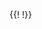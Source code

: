 <!DOCTYPE html>
<html>
<head>
  <meta charset="utf-8">
  <title>i18n 演示 - Layui</title>
  <meta name="viewport" content="width=device-width, initial-scale=1">
  <link href="{{= d.layui[2].cdn.css }}" rel="stylesheet">
</head>
<body class="layui-padding-3">
  <div id="root"></div>{{!
  <template id="template">
    {{ const i18n = layui.i18n; }}
    <div class="layui-form">
      <div class="layui-inline">
        <strong>{{= i18n.$t('custom.switchLanguage') }}: </strong>
      </div>
      <div class="layui-inline">
        <select id="change-locale" lay-filter="change-locale">
          <option value="zh-CN">简体中文</option>
          <option value="en">English</option>
          <option value="zh-HK">繁體中文</option>
        </select>
      </div>
    </div>
    <br>
    <fieldset class="layui-elem-field">
      <legend>README</legend>
      <div class="layui-field-box layui-text" id="tpl-test">
        <p>{{= i18n.$t('custom.readme.description') }}</p>
        <ul>
          <li><strong>locale</strong>: <span style="color:red">{{= i18n.config.locale }}</span></li>
          <li><strong>Date</strong>: {{= new Date().toLocaleDateString(i18n.config.locale) }}</li>
          <li><strong>Hello</strong>: {{= i18n.$t('custom.readme.hello') }}</li>
        </ul>
      </div>
    </fieldset>
    <fieldset class="layui-elem-field">
      <legend>code</legend>
      <div class="layui-field-box">
        <pre id="demo-code" class="layui-code" lay-options="{}">
          code content
        </pre>
      </div>
    </fieldset>
    <fieldset class="layui-elem-field">
      <legend>colorpicker</legend>
      <div class="layui-field-box">
        <div id="demo-colorpicker"></div>
      </div>
    </fieldset>
    <fieldset class="layui-elem-field">
      <legend>dropdown</legend>
      <div class="layui-field-box">
        <button id="demo-dropdown" class="layui-btn demo-dropdown-base">
          <span>Dropdown</span>
          <i class="layui-icon layui-icon-down layui-font-12"></i>
        </button>
      </div>
    </fieldset>
    <fieldset class="layui-elem-field">
      <legend>flow</legend>
      <div class="layui-field-box">
        <div class="flow-demo" id="demo-flow"></div>
      </div>
    </fieldset>
    <fieldset class="layui-elem-field">
      <legend>form</legend>
      <div class="layui-field-box">
        <form class="layui-form" action="">
          <div class="layui-form-item">
            <label class="layui-form-label">{{= i18n.$t('custom.form.required') }}</label>
            <div class="layui-input-block">
              <input type="text" name="username" lay-verify="required" lay-vertype="alert" placeholder="{{= i18n.$t('custom.form.placeholder') }}" autocomplete="off" class="layui-input">
            </div>
          </div>
          <div class="layui-form-item">
            <div class="layui-inline">
              <label class="layui-form-label">{{= i18n.$t('custom.form.phone') }}</label>
              <div class="layui-input-inline layui-input-wrap">
                <input type="tel" name="phone" lay-verify="phone" autocomplete="off" value="123456" lay-affix="clear"
                  class="layui-input demo-phone">
              </div>
            </div>
          </div>
          <div class="layui-form-item">
            <div class="layui-inline">
              <label class="layui-form-label">{{= i18n.$t('custom.form.email') }}</label>
              <div class="layui-input-inline">
                <input type="text" name="email" value="123.com" lay-verify="email" autocomplete="off"
                  class="layui-input">
              </div>
            </div>
            <div class="layui-inline">
              <label class="layui-form-label">{{= i18n.$t('custom.form.date') }}</label>
              <div class="layui-input-inline layui-input-wrap">
                <div class="layui-input-prefix">
                  <i class="layui-icon layui-icon-date"></i>
                </div>
                <input type="text" name="date" value="2077" id="date" lay-verify="date" placeholder="yyyy-MM-dd"
                  autocomplete="off" class="layui-input">
              </div>
            </div>
          </div>
          <div class="layui-form-item">
            <label class="layui-form-label">{{= i18n.$t('custom.form.select') }}</label>
            <div class="layui-input-block">
              <select name="interest" lay-filter="aihao" lay-search>
                <option value=""></option>
                <option value="0">AAA</option>
                <option value="1" selected>BBB</option>
                <option value="2">CCC</option>
                <option value="3">DDD</option>
                <option value="4">EEE</option>
              </select>
            </div>
          </div>
          <div class="layui-form-item">
            <div class="layui-input-block">
              <button type="submit" class="layui-btn" lay-submit lay-filter="demo1">
                {{= i18n.$t('custom.form.submit') }}
              </button>
              <button type="reset" class="layui-btn layui-btn-primary">
                {{= i18n.$t('custom.form.reset') }}
              </button>
            </div>
          </div>
        </form>
      </div>
    </fieldset>
    <fieldset class="layui-elem-field">
      <legend>laydate</legend>
      <div class="layui-field-box">
        <div class="layui-inline">
          <input class="layui-input" id="demo-laydate" />
        </div>
      </div>
    </fieldset>
    <fieldset class="layui-elem-field">
      <legend>layer</legend>
      <div class="layui-field-box">
        <button type="button" class="layui-btn layui-btn-primary" lay-on="alert">Alert</button>
        <button type="button" class="layui-btn layui-btn-primary" lay-on="prompt">Prompt</button>
        <button type="button" class="layui-btn layui-btn-primary" lay-on="photos">Photos</button>
      </div>
    </fieldset>
    <fieldset class="layui-elem-field">
      <legend>laypage</legend>
      <div class="layui-field-box">
        <div id="demo-laypage-all"></div>
      </div>
    </fieldset>
    <fieldset class="layui-elem-field">
      <legend>table</legend>
      <div class="layui-field-box">
        <table class="layui-hide" id="demo-table" lay-filter="test"></table>
        </div>
    </fieldset>
    <fieldset class="layui-elem-field">
      <legend>transfer</legend>
      <div class="layui-field-box">
        <div id="demo-transfer"></div>
      </div>
    </fieldset>
    <fieldset class="layui-elem-field">
      <legend>tree</legend>
      <div class="layui-field-box">
        <div id="demo-tree"></div>
      </div>
    </fieldset>
    <fieldset class="layui-elem-field">
      <legend>upload</legend>
      <div class="layui-field-box">
        <button type="button" class="layui-btn" id="demo-upload">
          <i class="layui-icon layui-icon-upload"></i> Upload
        </button>
      </div>
    </fieldset>
    <fieldset class="layui-elem-field">
      <legend>utils</legend>
      <div class="layui-field-box">
        <label>
          timeAgo: <input id="demo-time-ago-picker" type="datetime-local" /> <span id="demo-time-ago-display"></span>
        </label>
        <br>
        <label>
          toDateString: <div id="demo-toDateString"></div>
        </label>
      </div>
    </fieldset>
  </template>!}}

  <script>
  // 配置 Layui 组件语言包
  window.LAYUI_GLOBAL = {
    i18n: {
      locale: localStorage.getItem('layui-i18n-local-test') || 'zh-CN', // 当前语言环境
      messages: { // 扩展其他语言包
        // English
        'en': {
          code: {
            copy: 'Copy Code',
            copied: 'Copied',
            copyError: 'Copy Failed',
            maximize: 'Maximize',
            restore: 'Restore',
            preview: 'Open Preview in New Window'
          },
          colorpicker: {
            clear: 'Clear',
            confirm: 'OK'
          },
          dropdown: {
            noData: 'No Data'
          },
          flow: {
            loadMore: 'Load More',
            noMore: 'No More Data'
          },
          form: {
            select: {
              noData: 'No Data',
              noMatch: 'No Matching Data',
              placeholder: 'Please Select'
            },
            validateMessages: {
              required: 'This field is required',
              phone: 'Invalid phone number format',
              email: 'Invalid email format',
              url: 'Invalid URL format',
              number: 'Numbers only',
              date: 'Invalid date format',
              identity: 'Invalid ID number format'
            },
            verifyErrorPromptTitle: 'Notice'
          },
          laydate: {
            months: ['Jan', 'Feb', 'Mar', 'Apr', 'May', 'Jun', 'Jul', 'Aug', 'Sep', 'Oct', 'Nov', 'Dec'],
            weeks: ['Su', 'Mo', 'Tu', 'We', 'Th', 'Fr', 'Sa'],
            time: ['Hour', 'Minute', 'Second'],
            literal: {
              year: ''
            },
            selectDate: 'Select Date',
            selectTime: 'Select Time',
            startTime: 'Start Time',
            endTime: 'End Time',
            tools: {
              confirm: 'Confirm',
              clear: 'Clear',
              now: 'Now',
              reset: 'Reset'
            },
            rangeOrderPrompt: 'End time cannot be less than start Time\nPlease re-select',
            invalidDatePrompt: 'Invalid date\n',
            formatErrorPrompt: 'Date format is invalid\nMust follow the format:\n{format}\n',
            autoResetPrompt: 'It has been reset',
            preview: 'The selected result'
          },
          layer: {
            confirm: 'OK',
            cancel: 'Cancel',
            defaultTitle: 'Info',
            prompt: {
              InputLengthPrompt: 'Maximum {length} characters'
            },
            photos: {
              noData: 'No Image',
              tools: {
                rotate: 'Rotate',
                scaleX: 'Flip Horizontally',
                zoomIn: 'Zoom In',
                zoomOut: 'Zoom Out',
                reset: 'Reset',
                close: 'Close'
              },
              viewPicture: 'View Picture',
              urlError: {
                prompt: 'Image URL is invalid, \nContinue to next one?',
                confirm: 'Next',
                cancel: 'Cancel'
              }
            }
          },
          laypage: {
            prev: 'Prev',
            next: 'Next',
            first: 'First',
            last: 'Last',
            total: 'Total {total} items',
            pagesize: '/page',
            goto: 'Go to',
            page: 'page',
            confirm: 'Confirm'
          },
          table: {
            sort: {
              asc: 'Ascending',
              desc: 'Descending'
            },
            noData: 'No Data',
            tools: {
              filter: {
                title: 'Filter Columns'
              },
              export: {
                title: 'Export',
                noDataPrompt: 'No data in the table',
                compatPrompt: 'Export is not supported in IE. Please use Chrome or another modern browser.',
                csvText: 'Export CSV File'
              },
              print: {
                title: 'Print',
                noDataPrompt: 'No data in the table'
              }
            },
            dataFormatError: 'Returned data is invalid. The correct success status code should be: "{statusName}": {statusCode}',
            xhrError: 'Request Error: {msg}'
          },
          transfer: {
            noData: 'No Data',
            noMatch: 'No Match',
            title: ['List 1', 'List 2'],
            searchPlaceholder: 'Search by Keyword'
          },
          tree: {
            defaultNodeName: 'Unnamed',
            noData: 'No Data',
            deleteNodePrompt: 'Are you sure you want to delete the node "{name}"?'
          },
          upload: {
            fileType: {
              file: 'File',
              image: 'Image',
              video: 'Video',
              audio: 'Audio'
            },
            validateMessages: {
              fileExtensionError: 'Unsupported format in selected {fileType}',
              filesOverLengthLimit: 'Maximum {length} files allowed at once',
              currentFilesLength: 'You have selected {length} files',
              fileOverSizeLimit: 'File size must not exceed {size}'
            },
            chooseText: '{length} files'
          },
          util: {
            timeAgo: {
              days: '{days} days ago',
              hours: '{hours} hours ago',
              minutes: '{minutes} minutes ago',
              future: 'In the future',
              justNow: 'Just now'
            },
            toDateString: {
              meridiem: function (hours, minutes) {
                return hours < 12 ? 'AM' : 'PM';
              }
            }
          }
        },
        // 繁體中文
        'zh-HK': {
          code: {
            copy: '複製代碼',
            copied: '已複製',
            copyError: '複製失敗',
            maximize: '最大化顯示',
            restore: '還原顯示',
            preview: '在新視窗預覽'
          },
          colorpicker: {
            clear: '清除',
            confirm: '確定'
          },
          dropdown: {
            noData: '暫無資料'
          },
          flow: {
            loadMore: '載入更多',
            noMore: '沒有更多了'
          },
          form: {
            select: {
              noData: '暫無資料',
              noMatch: '無匹配資料',
              placeholder: '請選擇'
            },
            validateMessages: {
              required: '必填項不能為空',
              phone: '手機號碼格式不正確',
              email: '電郵格式不正確',
              url: '連結格式不正確',
              number: '只能填寫數字',
              date: '日期格式不正確',
              identity: '身份證號碼格式不正確'
            },
            verifyErrorPromptTitle: '提示'
          },
          laydate: {
            months: ['1月', '2月', '3月', '4月', '5月', '6月', '7月', '8月', '9月', '10月', '11月', '12月'],
            weeks: ['日', '一', '二', '三', '四', '五', '六'],
            time: ['時', '分', '秒'],
            literal: {
              year: '年'
            },
            selectDate: '選擇日期',
            selectTime: '選擇時間',
            startTime: '開始時間',
            endTime: '結束時間',
            tools: {
              confirm: '確定',
              clear: '清除',
              now: '現在',
              reset: '重設'
            },
            rangeOrderPrompt: '結束時間不能早於開始時間\n請重新選擇',
            invalidDatePrompt: '不在有效日期或時間範圍內\n',
            formatErrorPrompt: '日期格式不合法\n必須遵循：\n{format}\n',
            autoResetPrompt: '已自動重設',
            preview: '當前選中的結果'
          },
          layer: {
            confirm: '確定',
            cancel: '取消',
            defaultTitle: '資訊',
            prompt: {
              InputLengthPrompt: '最多輸入 {length} 個字符'
            },
            photos: {
              noData: '沒有圖片',
              tools:{
                rotate: '旋轉',
                scaleX: '水平變換',
                zoomIn: '放大',
                zoomOut: '縮小',
                reset: '還原',
                close: '關閉'
              },
              viewPicture: '查看原圖',
              urlError: {
                prompt: '當前圖片地址異常，\n是否繼續查看下一張？',
                confirm: '下一張',
                cancel: '不看了'
              }
            }
          },
          laypage: {
            prev: '上一頁',
            next: '下一頁',
            first: '首頁',
            last: '尾頁',
            total: '共 {total} 條',
            pagesize: '條/頁',
            goto: '到第',
            page: '頁',
            confirm: '確定'
          },
          table: {
            sort: {
              asc: '升序',
              desc: '降序'
            },
            noData: '無資料',
            tools:{
              filter: {
                title: '篩選列'
              },
              export: {
                title: '匯出',
                noDataPrompt: '當前表格無資料',
                compatPrompt: '匯出功能不支援 IE，請用 Chrome 等高級瀏覽器匯出',
                csvText : '匯出 CSV 檔案'
              },
              print: {
                title: '列印',
                noDataPrompt: '當前表格無資料'
              }
            },
            dataFormatError: '返回的資料不符合規範，正確的成功狀態碼應為："{statusName}": {statusCode}',
            xhrError: '請求異常，錯誤提示：{msg}'
          },
          transfer: {
            noData: '無資料',
            noMatch: '無匹配資料',
            title: ['列表一', '列表二'],
            searchPlaceholder: '關鍵詞搜尋'
          },
          tree: {
            defaultNodeName: '未命名',
            noData: '無資料',
            deleteNodePrompt: '確認刪除"{name}"節點嗎？'
          },
          upload: {
            fileType: {
              file: '檔案',
              image: '圖片',
              video: '影片',
              audio: '音訊'
            },
            validateMessages: {
              fileExtensionError: '選擇的{fileType}中包含不支援的格式',
              filesOverLengthLimit: '同時最多只能上傳: {length} 個檔案',
              currentFilesLength: '您當前已經選擇了: {length} 個檔案',
              fileOverSizeLimit: '檔案大小不能超過 {size}'
            },
            chooseText: '{length} 個檔案'
          },
          util: {
            timeAgo: {
              days: '{days} 天前',
              hours: '{hours} 小時前',
              minutes: '{minutes} 分鐘前',
              future: '未來',
              justNow: '剛剛'
            },
            toDateString: {
              meridiem: function(hours, minutes){
                var hm = hours * 100 + minutes;
                if (hm < 500) {
                  return '凌晨';
                } else if (hm < 800) {
                  return '早上';
                } else if (hm < 1200) {
                  return '上午';
                } else if (hm < 1300) {
                  return '中午';
                } else if (hm < 1900) {
                  return '下午';
                }
                return '晚上';
              }
            }
          }
        },
      }
    }
  }
  </script>

  <script src="{{= d.layui[2].cdn.js }}"></script>
  <script>
  layui.use(async function () {
    const {
      $, colorpicker, dropdown, flow, form,
      i18n, laydate, laypage, laytpl, layer,
      table, transfer, tree, upload, util
    } = layui;

    /**
     * 业务 i18n 配置
     * 说明：此处仅为了让演示的「页面内容」与「Layui 组件」语言保持一致。实际使用时通常只需指定 Layui 组件语言环境，而页面内容的语言建议由您的项目本身进行管理。
     */
    i18n.set({
      messages: {
        'zh-CN': {
          custom: {
            switchLanguage: '切换语言',
            readme: {
              description: 'layui.i18n.$t 是私有方法（未文档化），此处仅用于演示',
              hello: '你好',
            },
            form: {
              required: '验证必填项',
              phone: '验证手机号',
              email: '验证邮箱',
              date: '验证日期',
              select: '选择框',
              submit: '立即提交',
              reset: '重置',
              placeholder: '请输入'
            }
          }
        },
        'en': {
          custom: {
            switchLanguage: 'Switch Language',
            readme: {
              description: 'layui.i18n.$t is a private method (undocumented), used here for demonstration only.',
              hello: 'Hello',
            },
            form: {
              required: 'Required',
              phone: 'Telephone',
              email: 'Email',
              date: 'Date',
              select: 'Select',
              submit: 'Submit',
              reset: 'Reset',
              placeholder: 'Please enter'
            }
          }
        },
        'zh-HK': {
          custom: {
            switchLanguage: '切換語言',
            readme: {
              description: 'layui.i18n.$t 是私有方法（未文檔化），此處僅用於示範',
              hello: '你好',
            },
            form: {
              required: '驗證必填項',
              phone: '驗證手機號',
              email: '驗證郵箱',
              date: '驗證日期',
              select: '選擇框',
              submit: '立即提交',
              reset: '重置',
              placeholder: '請輸入'
            }
          }
        }
      }
    });

    // 渲染页面模板
    const template = $('#template').html();
    const html = laytpl(template, { tagStyle: 'modern' }).render();
    $('#root').html(html);


    /**
      * 组件示例
      */

    // code
    layui.code({
      elem: "#demo-code",
      preview: true,
      tools: ['copy', 'full', 'window'],
      header: true,
      lang: 'html',
      langMarker: true,
    });

    // colorpicker
    colorpicker.render({
      elem: "#demo-colorpicker",
    });

    // dropdown
    dropdown.render({
      elem: "#demo-dropdown",
    });

    // flow
    flow.load({
      elem: '#demo-flow',
      scrollElem: '#demo-flow',
      done: function (page, next) {
        // 模拟数据插入
        setTimeout(function () {
          var lis = [];
          for (var i = 0; i < 3; i++) {
            lis.push('<li>' + ((page - 1) * 3 + i + 1) + '</li>')
          }
          next(lis.join(''), page < 2);
        }, 200);
      }
    });

    // form
    form.on('submit(demo1)', function (data) {
      var field = data.field;
      // 显示填写结果，仅作演示用
      layer.alert(JSON.stringify(field));
      return false;
    });

    // laydate
    laydate.render({
      elem: "#demo-laydate",
      type: "datetime",
      calendar: true
    });

    // layer
    util.on({
      alert: function () {
        layer.alert("Hello world");
      },
      prompt: function () {
        layer.prompt({ formType: 1, maxlength: 3 }, function (value, index) {
          layer.close(index);
        });
      },
      photos: function () {
        layer.photos({
          photos: {
            "title": "Photos Demo",
            "start": 0,
            "data": [
              {
                "alt": "layer",
                "pid": 1,
                "src": "https://unpkg.com/outeres@0.1.1/demo/layer.png",
              },
              {
                "alt": "error",
                "pid": 3,
                "src": "error.png",
              },
              {
                "alt": "universe",
                "pid": 5,
                "src": "https://unpkg.com/outeres@0.1.1/demo/outer-space.jpg",
              }
            ]
          }
        });
      }
    })

    // laypage
    laypage.render({
      elem: "demo-laypage-all",
      count: 100,
      layout: ["count", "prev", "page", "next", "limit", "refresh", "skip"],
    });

    // table
    table.render({
      elem: '#demo-table',
      cols: [[{ field: 'test', title: '1', sort: true }, { field: 'test2', title: '2', sort: true }]],
      data: new Array(0),
      toolbar: 'default',
      defaultToolbar: ['filter', 'exports', 'print'],
      height: 'full',
      page: true,
      text: {
        // none: 'none'
      }
    });

    // transfer
    transfer.render({
      elem: '#demo-transfer',
      data: [
        { "value": "1", "title": "Item 1" },
        { "value": "2", "title": "Item 2" },
        { "value": "3", "title": "Item 3" },
      ],
      showSearch: true
    });

    // tree
    tree.render({
      elem: '#demo-tree',
      data: [{ title: 'Item 1', id: 1, children: [{ title: 'Item 1-1', id: 2 }] }],
      edit: ['add', 'update', 'del']
    });

    // upload
    upload.render({
      elem: '#demo-upload',
      url: '', // 实际使用时改成您自己的上传接口即可。
      multiple: true,
      accept: 'file',
      number: 1
    });

    // util
    $('#demo-time-ago-picker').on('change', function(){
      $('#demo-time-ago-display').html(
        util.timeAgo(this.value)
      );
    })

    $('#demo-toDateString').html(
      util.toDateString('2023-01-01 11:35:25', 'yyyy-MM-dd HH:mm:ss A')
      + '<br>'
      + util.toDateString('2023-01-01 18:35:25', 'yyyy-MM-dd HH:mm:ss A')
    )

    // 演示：切换语言
    $("#change-locale").val(i18n.config.locale);
    form.render('select').on("select(change-locale)", function (elem) {
      // 记录语言，并重载页面（推荐）
      localStorage.setItem('layui-i18n-local-test', elem.value);
      window.location.reload();
    });

    $("body").css("opacity", 1);
    console.log(i18n.config)
  });
  </script>
</body>
</html>
